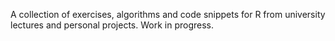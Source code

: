 A collection of exercises, algorithms and code snippets for R from university lectures and personal projects. Work in progress.
